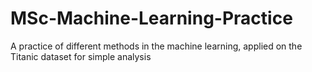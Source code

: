 # MSc-Machine-Learning-Practice
A practice of different methods in the machine learning, applied on the Titanic dataset for simple analysis
